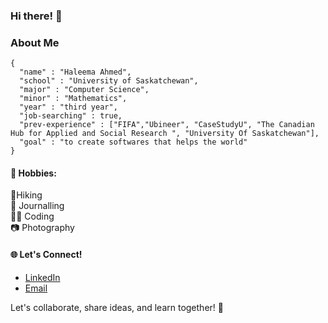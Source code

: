 ### Hi there! 👋

### About Me 
```
{
  "name" : "Haleema Ahmed",
  "school" : "University of Saskatchewan",
  "major" : "Computer Science",
  "minor" : "Mathematics",
  "year" : "third year",
  "job-searching" : true,
  "prev-experience" : ["FIFA","Ubineer", "CaseStudyU", "The Canadian Hub for Applied and Social Research ", "University Of Saskatchewan"],
  "goal" : "to create softwares that helps the world"
}
```



#### 💫 Hobbies:
🌿Hiking </br>
🌺 Journalling </br>
👩‍💻 Coding  </br>
📷 Photography</br>


#### 🌐 Let's Connect!
- [LinkedIn](https://www.linkedin.com/in/haleema-ahmed-h22/)
- [Email](mailto:hhnimra@gmail.com)
  
Let's collaborate, share ideas, and learn together! 🚀
